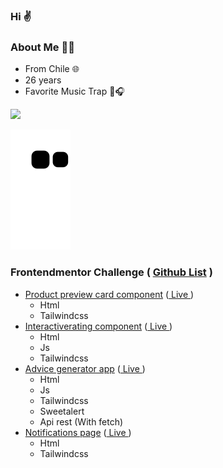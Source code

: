 ### Hi ✌

### About Me 🙍‍♂️
- From Chile 🌐
- 26 years
- Favorite Music Trap 🎵🎧

<a href="https://liamthomas.cl" target="_blank"><img src="https://img.shields.io/static/v1?label=Liamthomas%20Status&message=Online&color=green&style=for-the-badge&logo=AdGuard" target="_blank"></a>

![Snake animation](https://github.com/fairstyle/fairstyle/blob/output/github-contribution-grid-snake.svg)

### Frontendmentor Challenge ( [Github List](https://github.com/stars/fairstyle/lists/fontendmentor-challenge) )
- [Product preview card component](https://github.com/fairstyle/frontendmentor-Product-preview-card-component) ([ Live ](https://fairstyle.github.io/frontendmentor-Product-preview-card-component/))
  - Html
  - Tailwindcss
- [Interactiverating component](https://github.com/fairstyle/frontendmentor-Interactive-rating-component) ([ Live ](https://fairstyle.github.io/frontendmentor-Interactive-rating-component/))
  - Html
  - Js
  - Tailwindcss
- [Advice generator app](https://github.com/fairstyle/frontendmentor-Advice-generator-app) ([ Live ](https://fairstyle.github.io/frontendmentor-Advice-generator-app/))
  - Html
  - Js
  - Tailwindcss
  - Sweetalert
  - Api rest (With fetch)
- [Notifications page](https://github.com/fairstyle/frontendmentor-Notifications-page) ([ Live ](https://fairstyle.github.io/frontendmentor-Notifications-page/))
  - Html
  - Tailwindcss



